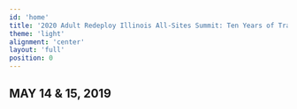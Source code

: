 ```yaml
---
id: 'home'
title: '2020 Adult Redeploy Illinois All-Sites Summit: Ten Years of Transformation'
theme: 'light'
alignment: 'center'
layout: 'full'
position: 0
---
```


## MAY 14 & 15, 2019

<!-- <div class="mt-3">

### [DoubleTree by Hilton](<https://doubletree.hilton.com/en/dt/groups/personalized/B/BMIDTDT-ICJ-20190513/index.jhtml?WT.mc_id=POG](https://doubletree.hilton.com/en/dt/groups/personalized/B/BMIDTDT-ICJ-20190513/index.jhtml?WT.mc_id=POG)>){.muted}

</div>

### 10 Brickyard Drive{.muted}

### Bloomington, IL 61701{.muted} -->


